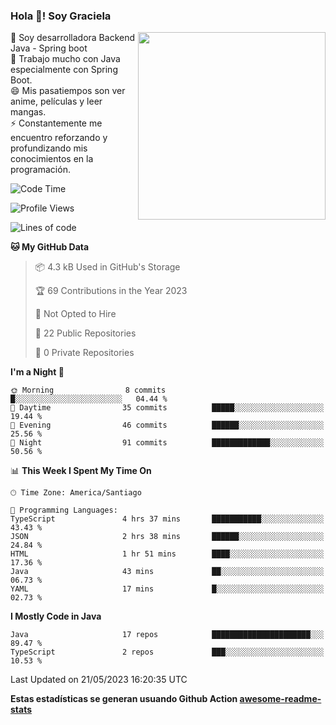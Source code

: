### Hola 👋! Soy Graciela

<img align='right' src="https://user-images.githubusercontent.com/74038190/221352975-94759904-aa4c-4032-a8ab-b546efb9c478.gif" width="300">

<p>🔭 Soy desarrolladora Backend Java - Spring boot<br>
🌱 Trabajo mucho con Java especialmente con Spring Boot.<br>
😄 Mis pasatiempos son ver anime, películas y leer mangas.<br>
⚡ Constantemente me encuentro reforzando y profundizando mis conocimientos en la programación.</p>

<!--START_SECTION:waka-->
![Code Time](http://img.shields.io/badge/Code%20Time-15%20hrs%2045%20mins-blue)

![Profile Views](http://img.shields.io/badge/Profile%20Views-19-blue)

![Lines of code](https://img.shields.io/badge/From%20Hello%20World%20I%27ve%20Written-136.5%20thousand%20lines%20of%20code-blue)

**🐱 My GitHub Data** 

> 📦 4.3 kB Used in GitHub's Storage 
 > 
> 🏆 69 Contributions in the Year 2023
 > 
> 🚫 Not Opted to Hire
 > 
> 📜 22 Public Repositories 
 > 
> 🔑 0 Private Repositories 
 > 
**I'm a Night 🦉** 

```text
🌞 Morning                8 commits           █░░░░░░░░░░░░░░░░░░░░░░░░   04.44 % 
🌆 Daytime                35 commits          █████░░░░░░░░░░░░░░░░░░░░   19.44 % 
🌃 Evening                46 commits          ██████░░░░░░░░░░░░░░░░░░░   25.56 % 
🌙 Night                  91 commits          █████████████░░░░░░░░░░░░   50.56 % 
```


📊 **This Week I Spent My Time On** 

```text
🕑︎ Time Zone: America/Santiago

💬 Programming Languages: 
TypeScript               4 hrs 37 mins       ███████████░░░░░░░░░░░░░░   43.43 % 
JSON                     2 hrs 38 mins       ██████░░░░░░░░░░░░░░░░░░░   24.84 % 
HTML                     1 hr 51 mins        ████░░░░░░░░░░░░░░░░░░░░░   17.36 % 
Java                     43 mins             ██░░░░░░░░░░░░░░░░░░░░░░░   06.73 % 
YAML                     17 mins             █░░░░░░░░░░░░░░░░░░░░░░░░   02.73 % 
```

**I Mostly Code in Java** 

```text
Java                     17 repos            ██████████████████████░░░   89.47 % 
TypeScript               2 repos             ███░░░░░░░░░░░░░░░░░░░░░░   10.53 % 
```




 Last Updated on 21/05/2023 16:20:35 UTC
<!--END_SECTION:waka-->


<!--
**gracielaContreras/gracielaContreras** is a ✨ _special_ ✨ repository because its `README.md` (this file) appears on your GitHub profile.

Here are some ideas to get you started:

- 🔭 I’m currently working on ...
- 🌱 I’m currently learning ...
- 👯 I’m looking to collaborate on ...
- 🤔 I’m looking for help with ...
- 💬 Ask me about ...
- 📫 How to reach me: ...
- 😄 Pronouns: ...
- ⚡ Fun fact: ...
-->

**Estas estadísticas se generan usuando Github Action [awesome-readme-stats](https://github.com/anmol098/waka-readme-stats)**
